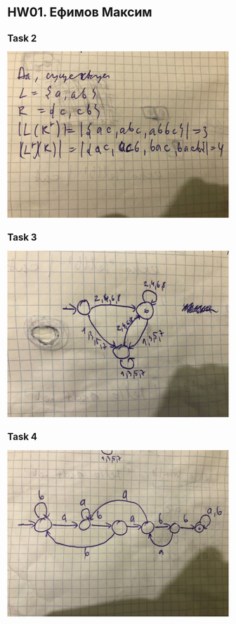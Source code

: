 # HW01. Ефимов Максим

## Task 2
![Task 2](./img/2.jpg)
## Task 3
![Task 3](./img/3.jpg)
## Task 4
![Task 4](./img/4.jpg)